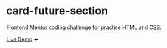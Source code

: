 # card-future-section

Frontend Mentor coding challenge for practice HTML and CSS. 

<a href=''>Live Demo</a> ⬅️
